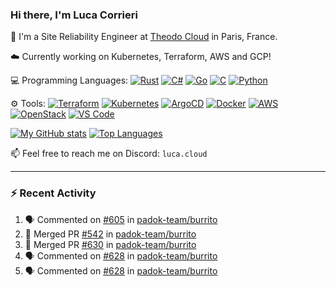 ### Hi there, I'm Luca Corrieri

👋 I'm a Site Reliability Engineer at [Theodo Cloud](https://cloud.theodo.com/) in Paris, France.

☁️ Currently working on Kubernetes, Terraform, AWS and GCP!

💻 Programming Languages:
[![Rust](https://img.shields.io/badge/Rust-c14566?style=flat-square&logo=rust&logoColor=white)](#)
[![C#](https://img.shields.io/badge/C%23-1e9e25.svg?style=flat-square&logo=c%20sharp&logoColor=white)](#)
[![Go](https://img.shields.io/badge/Go-007d9c?style=flat-square&logo=go&logoColor=white)](#)
[![C](https://img.shields.io/badge/C-2570ae.svg?style=flat-square&logo=c&logoColor=white)](#)
[![Python](https://img.shields.io/badge/Python-3b78a7.svg?style=flat-square&logo=python&logoColor=white)](#)

⚙️ Tools:
[![Terraform](https://img.shields.io/badge/Terraform-7B42BC?style=flat-square&logo=terraform&logoColor=white)](#)
[![Kubernetes](https://img.shields.io/badge/Kubernetes-326CE5?style=flat-square&logo=kubernetes&logoColor=white)](#)
[![ArgoCD](https://img.shields.io/badge/ArgoCD-009485?style=flat-square&logo=argo&logoColor=white)](#)
[![Docker](https://img.shields.io/badge/Docker-2496ED?style=flat-square&logo=docker&logoColor=white)](#)
[![AWS](https://img.shields.io/badge/AWS-232F3E?style=flat-square&logo=amazonaws&logoColor=white)](#)
[![OpenStack](https://img.shields.io/badge/OpenStack-ED1944?style=flat-square&logo=openstack&logoColor=white)](#)
[![VS Code](https://img.shields.io/badge/VS%20Code-007ACC?style=flat-square&logo=visualstudiocode&logoColor=white)](#)

[![My GitHub stats](https://github-readme-stats.vercel.app/api?username=corrieriluca&hide_rank=true&count_private=true&include_all_commits=true&show_icons=true&theme=github_dark)](#)
[![Top Languages](https://github-readme-stats.vercel.app/api/top-langs/?username=corrieriluca&layout=compact&theme=github_dark)](#)

📫 Feel free to reach me on Discord: `luca.cloud`

---

### :zap: Recent Activity

<!--START_SECTION:activity-->
1. 🗣 Commented on [#605](https://github.com/padok-team/burrito/pull/605#issuecomment-3013324294) in [padok-team/burrito](https://github.com/padok-team/burrito)
2. 🎉 Merged PR [#542](https://github.com/padok-team/burrito/pull/542) in [padok-team/burrito](https://github.com/padok-team/burrito)
3. 🎉 Merged PR [#630](https://github.com/padok-team/burrito/pull/630) in [padok-team/burrito](https://github.com/padok-team/burrito)
4. 🗣 Commented on [#628](https://github.com/padok-team/burrito/pull/628#issuecomment-3012899379) in [padok-team/burrito](https://github.com/padok-team/burrito)
5. 🗣 Commented on [#628](https://github.com/padok-team/burrito/pull/628#issuecomment-3012898015) in [padok-team/burrito](https://github.com/padok-team/burrito)
<!--END_SECTION:activity-->
